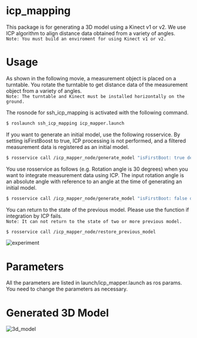 # icp_mapping
This package is for generating a 3D model using a Kinect v1 or v2.
We use ICP algorithm to align distance data obtained from a variety of angles.  
``Note: You must build an enviroment for using Kinect v1 or v2.``


# Usage
As shown in the following movie, a measurement object is placed on a turntable.
You rotate the turntable to get distance data of the measurement object from a variety of angles.  
``Note: The turntable and Kinect must be installed horizontally on the ground.``
  
The rosnode for ssh_icp_mapping is activated with the following command.
```bash
$ roslaunch ssh_icp_mapping icp_mapper.launch
```
If you want to generate an initial model, use the following rosservice.
By setting isFirstBoost to true, ICP processing is not performed, and a filtered measurement data is registered as an initial model.
```bash
$ rosservice call /icp_mapper_node/generate_model "isFirstBoot: true degree: 0.0"
```
You use rosservice as follows (e.g. Rotation angle is 30 degrees) when you want to integrate measurement data using ICP.
The input rotation angle is an absolute angle with reference to an angle at the time of generating an initial model.
```bash
$ rosservice call /icp_mapper_node/generate_model "isFirstBoot: false degree: 30.0"
```
  
You can return to the state of the previous model.
Please use the function if integration by ICP fails.  
``Note: It can not return to the state of two or more previous model.``
```bash
$ rosservice call /icp_mapper_node/restore_previous_model
```
  
![experiment](https://github.com/inouchi/ssh_icp_mapping/raw/media/experiment.gif)

# Parameters
All the parameters are listed in launch/icp_mapper.launch as ros params.
You need to change the parameters as necessary.


# Generated 3D Model
![3d_model](https://github.com/inouchi/ssh_icp_mapping/raw/media/3d_model.gif)
